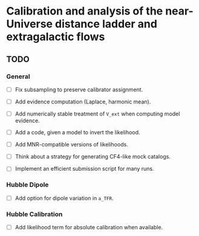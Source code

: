 # Calibration and analysis of the near-Universe distance ladder and extragalactic flows


## TODO

### General
- [ ] Fix subsampling to preserve calibrator assignment.
- [ ] Add evidence computation (Laplace, harmonic mean).
- [ ] Add numerically stable treatment of `V_ext` when computing model evidence.
- [ ] Add a code, given a model to invert the likelihood.


- [ ] Add MNR-compatible versions of likelihoods.
- [ ] Think about a strategy for generating CF4-like mock catalogs.
- [ ] Implement an efficient submission script for many runs.

### Hubble Dipole
- [ ] Add option for dipole variation in `a_TFR`.

### Hubble Calibration
- [ ] Add likelihood term for absolute calibration when available.
